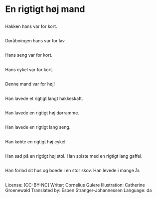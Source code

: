 # En rigtigt høj mand

##
Hakken hans var for  kort.

##
Døråbningen hans var for lav.

##
Hans seng var for  kort.

##
Hans cykel var for  kort.

##
Denne mand var for høj!

##
Han lavede et rigtigt langt hakkeskaft.

##
Han lavede en rigtigt høj dørramme.

##
Han lavede en rigtigt lang seng.

##
Han købte en rigtigt høj cykel.

##
Han sad på en rigtigt høj stol. Han spiste med en rigtigt lang gaffel.

##
Han forlod sit hus og boede i en stor skov. Han levede i mange år.

##
License: [CC-BY-NC]
Writer: Cornelius Gulere
Illustration: Catherine Groenewald
Translated by: Espen Stranger-Johannessen
Language: da
